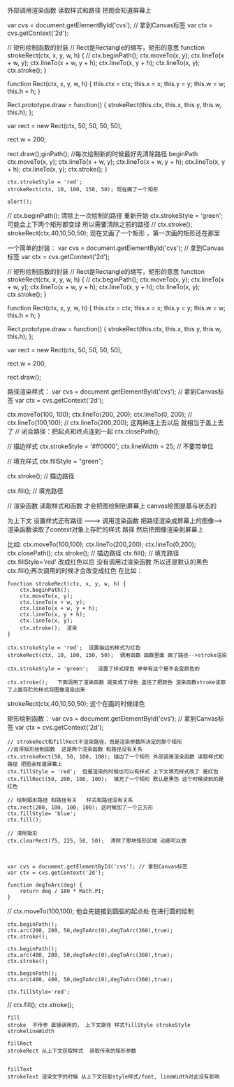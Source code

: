   外部调用渲染函数 读取样式和路径 把图会知道屏幕上


  var cvs = document.getElementById('cvs'); // 拿到Canvas标签
  var ctx = cvs.getContext('2d');

  // 矩形绘制函数的封装
  // Rect是Rectangle的缩写，矩形的意思
  function strokeRect(ctx, x, y, w, h) {
      //        ctx.beginPath();
      ctx.moveTo(x, y);
      ctx.lineTo(x + w, y);
      ctx.lineTo(x + w, y + h);
      ctx.lineTo(x, y + h);
      ctx.lineTo(x, y);
      ctx.stroke();
  }

  function Rect(ctx, x, y, w, h) {
      this.ctx = ctx;
      this.x = x;
      this.y = y;
      this.w = w;
      this.h = h;
  }

  Rect.prototype.draw = function() {
      strokeRect(this.ctx, this.x, this.y, this.w, this.h);
  };

  var rect = new Rect(ctx, 50, 50, 50, 50);

  rect.w = 200;

  rect.draw();ginPath(); //每次绘制新的时候最好先清除路径 beginPath
        ctx.moveTo(x, y);
        ctx.lineTo(x + w, y);
        ctx.lineTo(x + w, y + h);
        ctx.lineTo(x, y + h);
        ctx.lineTo(x, y);
        ctx.stroke();
    }

    ctx.strokeStyle = 'red';
    strokeRect(ctx, 10, 100, 150, 50); 现在画了一个矩形

    alert();
//    ctx.beginPath();             清除上一次绘制的路径 重新开始
    ctx.strokeStyle = 'green';     可能会上下两个矩形都变绿 所以需要清除之前的路径
 //   ctx.stroke();
    strokeRect(ctx,40,10,50,50);  现在又画了一个矩形 ，第一次画的矩形还在那里

</script>
</body>
</html>



一个简单的封装：
  var cvs = document.getElementById('cvs'); // 拿到Canvas标签
  var ctx = cvs.getContext('2d');

  // 矩形绘制函数的封装
  // Rect是Rectangle的缩写，矩形的意思
  function strokeRect(ctx, x, y, w, h) {
      //        ctx.beginPath();
      ctx.moveTo(x, y);
      ctx.lineTo(x + w, y);
      ctx.lineTo(x + w, y + h);
      ctx.lineTo(x, y + h);
      ctx.lineTo(x, y);
      ctx.stroke();
  }

  function Rect(ctx, x, y, w, h) {
      this.ctx = ctx;
      this.x = x;
      this.y = y;
      this.w = w;
      this.h = h;
  }

  Rect.prototype.draw = function() {
      strokeRect(this.ctx, this.x, this.y, this.w, this.h);
  };

  var rect = new Rect(ctx, 50, 50, 50, 50);

  rect.w = 200;

  rect.draw();


  路径渲染样式：
  var cvs = document.getElementById('cvs'); // 拿到Canvas标签
var ctx = cvs.getContext('2d');

ctx.moveTo(100, 100);
ctx.lineTo(200, 200);
ctx.lineTo(0, 200);
//    ctx.lineTo(100,100);
//    ctx.lineTo(200,200); 这两种连上去以后 就相当于盖上去了
// 闭合路径：把起点和终点连到一起
ctx.closePath();


// 描边样式
ctx.strokeStyle = '#ff0000';
ctx.lineWidth = 25; // 不要带单位

// 填充样式
ctx.fillStyle = "green";


ctx.stroke(); // 描边路径

ctx.fill(); // 填充路径


  //   渲染函数 读取样式和函数 才会把图绘制到屏幕上 canvas绘图是基与状态的


  为上下文 设置样式还有路径 ---> 调用渲染函数 把路径渲染成屏幕上的图像-->渲染函数读取了context对象上存贮的样式  路径 然后把图像渲染到屏幕上



比如:
 ctx.moveTo(100,100);
    ctx.lineTo(200,200);
    ctx.lineTo(0,200);
    ctx.closePath();
    ctx.stroke(); // 描边路径
    ctx.fill(); // 填充路径
    ctx.fillStyle='red' 改成红色以后 没有调用过渲染函数 所以还是默认的黑色
    ctx.fill();再次调用的时候才会改变成红色
在比如：

    function strokeRect(ctx, x, y, w, h) {
        ctx.beginPath();
        ctx.moveTo(x, y);
        ctx.lineTo(x + w, y);
        ctx.lineTo(x + w, y + h);
        ctx.lineTo(x, y + h);
        ctx.lineTo(x, y);
        ctx.stroke();  渲染
    }

    ctx.strokeStyle = 'red';  设置描边的样式为红色
    strokeRect(ctx, 10, 100, 150, 50);  调用函数 函数里面 画了路径-->stroke渲染 

    ctx.strokeStyle = 'green';   设置了样式绿色 单单有这个是不会变颜色的

    ctx.stroke();   下面调用了渲染函数 就变成了绿色 盖住了把颜色 渲染函数stroke读取了上面存贮的样式将图像渲染出来
   strokeRect(ctx,40,10,50,50);  这个在画的时候绿色



矩形绘制函数：
    var cvs = document.getElementById('cvs'); // 拿到Canvas标签
    var ctx = cvs.getContext('2d');
   
    // strokeRect和fillRect不渲染路径，而是渲染参数所决定的那个矩形
    //自带矩形绘制函数  这是两个渲染函数 和路径没有关系
    ctx.strokeRect(50, 50, 100, 100); 描边了一个矩形 外部调用渲染函数 读取样式和路径 把图会知道屏幕上
    ctx.fillStyle = 'red';  但是渲染的时候也可以有样式 上下文填充样式改了 是红色
    ctx.fillRect(50, 200, 100, 100);  填充了一个矩形 默认是黑色 这个时候读到的是红色
 
    // 绘制矩形路径 和路径有关   样式和路径没有关系
    ctx.rect(200, 100, 100, 100); 这时候加了一个正方形
    ctx.fillStyle= 'blue';   
    ctx.fill();

    // 清除矩形
    ctx.clearRect(75, 225, 50, 50);  清除了那块矩形区域 动画可以做



    var cvs = document.getElementById('cvs'); // 拿到Canvas标签
    var ctx = cvs.getContext('2d');

    function degToArc(deg) {
        return deg / 180 * Math.PI;
    }

//    ctx.moveTo(100,100);  他会先链接到圆弧的起点处 在进行圆的绘制

    ctx.beginPath();
    ctx.arc(200, 200, 50,degToArc(0),degToArc(360),true);
    ctx.stroke();

    ctx.beginPath();
    ctx.arc(400, 200, 50,degToArc(0),degToArc(360),true);
    ctx.stroke();

    ctx.beginPath();
    ctx.arc(400, 400, 50,degToArc(0),degToArc(360),true);

    ctx.fillStyle='red';
//    ctx.fill();
    ctx.stroke();


    fill
    stroke  不传参 直接调用的， 上下文路径 样式fillStyle strokeStyle strokelineWidth

    fillRect
    strokeRect 从上下文获取样式  获取传来的矩形参数


    fillText
    strokeText 渲染文字的时候 从上下文获取style样式/font, lineWidth对此没有影响

